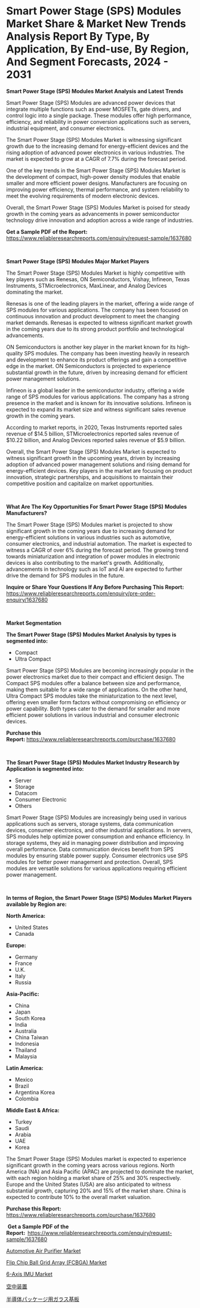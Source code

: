 <p><h1>Smart Power Stage (SPS) Modules Market Share & Market New Trends Analysis Report By Type, By Application, By End-use, By Region, And Segment Forecasts, 2024 - 2031</h1></p><p><strong>Smart Power Stage (SPS) Modules Market Analysis and Latest Trends</strong></p>
<p><p>Smart Power Stage (SPS) Modules are advanced power devices that integrate multiple functions such as power MOSFETs, gate drivers, and control logic into a single package. These modules offer high performance, efficiency, and reliability in power conversion applications such as servers, industrial equipment, and consumer electronics.</p><p>The Smart Power Stage (SPS) Modules Market is witnessing significant growth due to the increasing demand for energy-efficient devices and the rising adoption of advanced power electronics in various industries. The market is expected to grow at a CAGR of 7.7% during the forecast period.</p><p>One of the key trends in the Smart Power Stage (SPS) Modules Market is the development of compact, high-power density modules that enable smaller and more efficient power designs. Manufacturers are focusing on improving power efficiency, thermal performance, and system reliability to meet the evolving requirements of modern electronic devices.</p><p>Overall, the Smart Power Stage (SPS) Modules Market is poised for steady growth in the coming years as advancements in power semiconductor technology drive innovation and adoption across a wide range of industries.</p></p>
<p><strong>Get a Sample PDF of the Report:&nbsp;</strong> <a href="https://www.reliableresearchreports.com/enquiry/request-sample/1637680">https://www.reliableresearchreports.com/enquiry/request-sample/1637680</a></p>
<p>&nbsp;</p>
<p><strong>Smart Power Stage (SPS) Modules Major Market Players</strong></p>
<p><p>The Smart Power Stage (SPS) Modules Market is highly competitive with key players such as Renesas, ON Semiconductors, Vishay, Infineon, Texas Instruments, STMicroelectronics, MaxLinear, and Analog Devices dominating the market. </p><p>Renesas is one of the leading players in the market, offering a wide range of SPS modules for various applications. The company has been focused on continuous innovation and product development to meet the changing market demands. Renesas is expected to witness significant market growth in the coming years due to its strong product portfolio and technological advancements.</p><p>ON Semiconductors is another key player in the market known for its high-quality SPS modules. The company has been investing heavily in research and development to enhance its product offerings and gain a competitive edge in the market. ON Semiconductors is projected to experience substantial growth in the future, driven by increasing demand for efficient power management solutions.</p><p>Infineon is a global leader in the semiconductor industry, offering a wide range of SPS modules for various applications. The company has a strong presence in the market and is known for its innovative solutions. Infineon is expected to expand its market size and witness significant sales revenue growth in the coming years.</p><p>According to market reports, in 2020, Texas Instruments reported sales revenue of $14.5 billion, STMicroelectronics reported sales revenue of $10.22 billion, and Analog Devices reported sales revenue of $5.9 billion.</p><p>Overall, the Smart Power Stage (SPS) Modules Market is expected to witness significant growth in the upcoming years, driven by increasing adoption of advanced power management solutions and rising demand for energy-efficient devices. Key players in the market are focusing on product innovation, strategic partnerships, and acquisitions to maintain their competitive position and capitalize on market opportunities.</p></p>
<p>&nbsp;</p>
<p><strong>What Are The Key Opportunities For Smart Power Stage (SPS) Modules Manufacturers?</strong></p>
<p><p>The Smart Power Stage (SPS) Modules market is projected to show significant growth in the coming years due to increasing demand for energy-efficient solutions in various industries such as automotive, consumer electronics, and industrial automation. The market is expected to witness a CAGR of over 6% during the forecast period. The growing trend towards miniaturization and integration of power modules in electronic devices is also contributing to the market's growth. Additionally, advancements in technology such as IoT and AI are expected to further drive the demand for SPS modules in the future.</p></p>
<p><strong>Inquire or Share Your Questions If Any Before Purchasing This Report:</strong> <a href="https://www.reliableresearchreports.com/enquiry/pre-order-enquiry/1637680">https://www.reliableresearchreports.com/enquiry/pre-order-enquiry/1637680</a></p>
<p>&nbsp;</p>
<p><strong>Market Segmentation</strong></p>
<p><strong>The Smart Power Stage (SPS) Modules Market Analysis by types is segmented into:</strong></p>
<p><ul><li>Compact</li><li>Ultra Compact</li></ul></p>
<p><p>Smart Power Stage (SPS) Modules are becoming increasingly popular in the power electronics market due to their compact and efficient design. The Compact SPS modules offer a balance between size and performance, making them suitable for a wide range of applications. On the other hand, Ultra Compact SPS modules take the miniaturization to the next level, offering even smaller form factors without compromising on efficiency or power capability. Both types cater to the demand for smaller and more efficient power solutions in various industrial and consumer electronic devices.</p></p>
<p><strong>Purchase this Report:&nbsp;</strong><a href="https://www.reliableresearchreports.com/purchase/1637680">https://www.reliableresearchreports.com/purchase/1637680</a></p>
<p>&nbsp;</p>
<p><strong>The Smart Power Stage (SPS) Modules Market Industry Research by Application is segmented into:</strong></p>
<p><ul><li>Server</li><li>Storage</li><li>Datacom</li><li>Consumer Electronic</li><li>Others</li></ul></p>
<p><p>Smart Power Stage (SPS) Modules are increasingly being used in various applications such as servers, storage systems, data communication devices, consumer electronics, and other industrial applications. In servers, SPS modules help optimize power consumption and enhance efficiency. In storage systems, they aid in managing power distribution and improving overall performance. Data communication devices benefit from SPS modules by ensuring stable power supply. Consumer electronics use SPS modules for better power management and protection. Overall, SPS modules are versatile solutions for various applications requiring efficient power management.</p></p>
<p>&nbsp;</p>
<p><strong>In terms of Region, the Smart Power Stage (SPS) Modules Market Players available by Region are:</strong></p>
<p>
    <p> <strong> North America: </strong>
        <ul>
            <li>United States</li>
            <li>Canada</li>
        </ul>
        </p> 
    <p> <strong> Europe: </strong>
        <ul>
            <li>Germany</li>
            <li>France</li>
            <li>U.K.</li>
            <li>Italy</li>
            <li>Russia</li>
        </ul>
        </p> 
    <p> <strong> Asia-Pacific: </strong>
        <ul>
            <li>China</li>
            <li>Japan</li>
            <li>South Korea</li>
            <li>India</li>
            <li>Australia</li>
            <li>China Taiwan</li>
            <li>Indonesia</li>
            <li>Thailand</li>
            <li>Malaysia</li>
        </ul>
        </p> 
    <p> <strong> Latin America: </strong>
        <ul>
            <li>Mexico</li>
            <li>Brazil</li>
            <li>Argentina Korea</li>
            <li>Colombia</li>
        </ul>
        </p> 
    <p> <strong> Middle East & Africa: </strong>
        <ul>
            <li>Turkey</li>
            <li>Saudi</li>
            <li>Arabia</li>
            <li>UAE</li>
            <li>Korea</li>
        </ul>
    </p>
    </p>
<p><p>The Smart Power Stage (SPS) Modules market is expected to experience significant growth in the coming years across various regions. North America (NA) and Asia Pacific (APAC) are projected to dominate the market, with each region holding a market share of 25% and 30% respectively. Europe and the United States (USA) are also anticipated to witness substantial growth, capturing 20% and 15% of the market share. China is expected to contribute 10% to the overall market valuation.</p></p>
<p><strong>Purchase this Report: </strong><a href="https://www.reliableresearchreports.com/purchase/1637680">https://www.reliableresearchreports.com/purchase/1637680</a></p>
<p>&nbsp;<strong>Get a Sample PDF of the Report:&nbsp;&nbsp;</strong><a href="https://www.reliableresearchreports.com/enquiry/request-sample/1637680">https://www.reliableresearchreports.com/enquiry/request-sample/1637680</a></p>
<p><strong></strong></p>
<p><p><a href="https://issuu.com/reportprime-2/docs/automotive-air-purifier-market-size-2030.pptx">Automotive Air Purifier Market</a></p><p><a href="https://github.com/myacatherineblakecaczo9vcsw/Market-Research-Report-List-2/blob/main/flip-chip-ball-grid-array-fcbga-market.md">Flip Chip Ball Grid Array (FCBGA) Market</a></p><p><a href="https://github.com/okotobwrhuteie/Market-Research-Report-List-1/blob/main/6-axis-imu-market.md">6-Axis IMU Market</a></p><p><a href="https://github.com/mathieurico66/Market-Research-Report-List-1/blob/main/643370012849.md">空中装置</a></p><p><a href="https://github.com/ycmtqqhvk3273/Market-Research-Report-List-1/blob/main/922286912848.md">半導体パッケージ用ガラス基板</a></p></p>